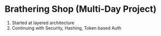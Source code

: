 # Brathering Shop (Multi-Day Project)

1. Started at layered architecture
2. Continuing with Security, Hashing, Token based Auth
